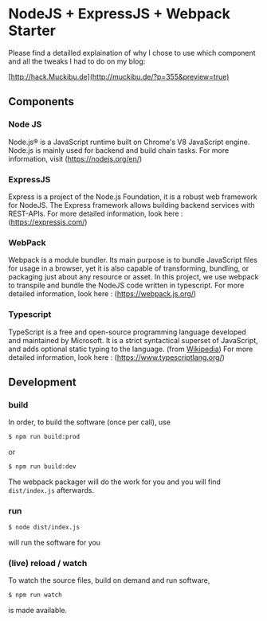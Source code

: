 # NodeJS + ExpressJS + Webpack Starter

Please find a detailled explaination of why I chose to use which component and all the tweaks I had to do on my blog:

[http://hack.Muckibu.de](http://muckibu.de/?p=355&preview=true)


## Components

### Node JS
Node.js® is a JavaScript runtime built on Chrome's V8 JavaScript engine. Node.js is mainly used for backend and build chain tasks. For more information, visit (https://nodejs.org/en/)

### ExpressJS
Express is a project of the Node.js Foundation, it is a robust web framework for NodeJS. The Express framework allows building backend services with REST-APIs.
For more detailed information, look here : (https://expressjs.com/)

### WebPack
Webpack is a module bundler. Its main purpose is to bundle JavaScript files for usage in a browser, yet it is also capable of transforming, bundling, or packaging just about any resource or asset. 
In this project, we use webpack to transpile and bundle the NodeJS code written in typescript.
For more detailed information, look here : (https://webpack.js.org/)

### Typescript
TypeScript is a free and open-source programming language developed and maintained by Microsoft. It is a strict syntactical superset of JavaScript, and adds optional static typing to the language. (from [Wikipedia](https://www.google.de/url?sa=t&rct=j&q=&esrc=s&source=web&cd=22&cad=rja&uact=8&ved=0ahUKEwjQ4LKl2rfYAhUF1hQKHanCDWAQmhMIvwEwFQ&url=https%3A%2F%2Fen.wikipedia.org%2Fwiki%2FTypeScript&usg=AOvVaw0POHuGGBSA531WKDolJ7xx))
For more detailed information, look here : (https://www.typescriptlang.org/)

## Development

### build
In order, to build the software (once per call), use

```bash
$ npm run build:prod
```

or

```bash
$ npm run build:dev
```

The webpack packager will do the work for you and you will find `dist/index.js` afterwards.

### run
```bash
$ node dist/index.js
```

will run the software for you

### (live) reload / watch

To watch the source files, build on demand and run software,

```bash 
$ npm run watch
```

is made available.

